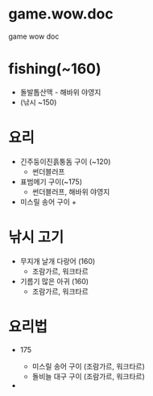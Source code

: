 # game.wow.doc
game wow doc

# fishing(~160)
+ 돌발톱산맥 - 해바위 야영지
+ (낚시 ~150)


# 요리
+ 긴주둥이진흙퉁돔 구이 (~120)
  + 썬더블러프
+ 표범메기 구이(~175) 
  + 썬더블러프, 해바위 야영지
+ 미스릴 송어 구이
  + 
  


# 낚시 고기
+ 무지개 날개 다랑어 (160)
  + 조람가르, 워크타르
+ 기름기 많은 아귀 (160)
  + 조람가르, 워크타르



# 요리법
+ 175
  + 미스릴 송어 구이 (조람가르, 워크타르)
  + 돌비늘 대구 구이 (조람가르, 워크타르)
  
+ 
